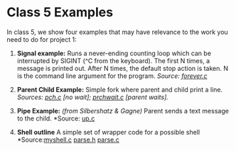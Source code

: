 # Class 5 Examples
In class 5, we show four examples that may have relevance to the work you need to do for project 1:

1. **Signal example:** Runs a never-ending counting loop which can be interrupted by SIGINT (^C from the keyboard). The first N times, a message is printed out.  After N times, the default stop action is taken.  N is the command line argument for the program.
*Source: [forever.c](forever.c)*

2. **Parent Child Example:** Simple fork where parent and child print a line. *Sources: [pch.c](prch.c) [no wait]; [prchwait.c](prchwait.c) [parent waits].*

3. **Pipe Example:** *(from Silbershatz & Gagne)* Parent sends a text message to the child. *Source: [up.c](up.c)

3. **Shell outline** A simple set of wrapper code for a possible shell *Source:[myshell.c](myshell.c) [parse.h](parse.h)  [parse.c](parse.c)
